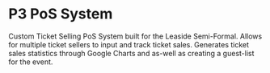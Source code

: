 # P3 PoS System
Custom Ticket Selling PoS System built for the Leaside Semi-Formal. Allows for multiple ticket sellers to input and track ticket sales. Generates ticket sales statistics through Google Charts and as-well as creating a guest-list for the event.  

